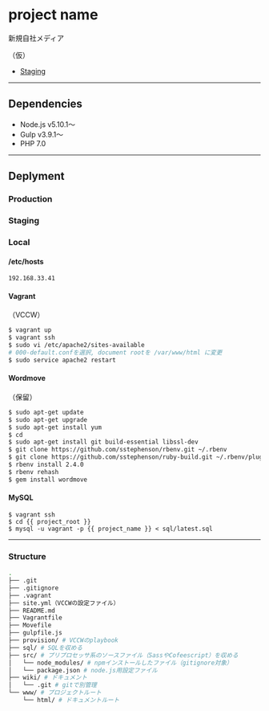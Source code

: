 # project name

新規自社メディア 

（仮）
- [Staging]()

---

## Dependencies

- Node.js v5.10.1〜
- Gulp v3.9.1〜
- PHP 7.0

---

## Deplyment

### Production


### Staging


### Local
#### /etc/hosts

```shell
192.168.33.41    
```

#### Vagrant
（VCCW）

```bash
$ vagrant up
$ vagrant ssh
$ sudo vi /etc/apache2/sites-available
# 000-default.confを選択, document rootを /var/www/html に変更
$ sudo service apache2 restart
```

#### Wordmove
（保留）
```bash
$ sudo apt-get update
$ sudo apt-get upgrade
$ sudo apt-get install yum
$ cd 
$ sudo apt-get install git build-essential libssl-dev
$ git clone https://github.com/sstephenson/rbenv.git ~/.rbenv
$ git clone https://github.com/sstephenson/ruby-build.git ~/.rbenv/plugins/ruby-build
$ rbenv install 2.4.0
$ rbenv rehash
$ gem install wordmove
```


#### MySQL

```
$ vagrant ssh
$ cd {{ project_root }}
$ mysql -u vagrant -p {{ project_name }} < sql/latest.sql
```

---


### Structure

```sh
.
├── .git
├── .gitignore
├── .vagrant
├── site.yml（VCCWの設定ファイル）
├── README.md
├── Vagrantfile
├── Movefile
├── gulpfile.js
├── provision/ # VCCWのplaybook
├── sql/ # SQLを収める
├── src/ # プリプロセッサ系のソースファイル（SassやCofeescript）を収める
│   └── node_modules/ # npmインストールしたファイル（gitignore対象）
│   └── package.json # node.js用設定ファイル
├── wiki/ # ドキュメント
│   └── .git # gitで別管理
└── www/ # プロジェクトルート
    └── html/ # ドキュメントルート
```